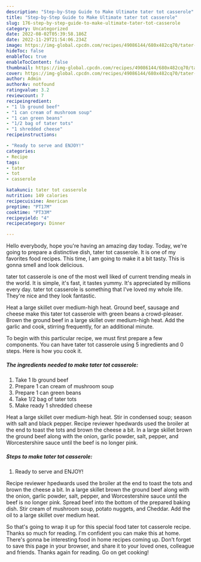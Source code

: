 ```yaml
---
description: "Step-by-Step Guide to Make Ultimate tater tot casserole"
title: "Step-by-Step Guide to Make Ultimate tater tot casserole"
slug: 176-step-by-step-guide-to-make-ultimate-tater-tot-casserole
category: Uncategorized
date: 2022-08-02T05:39:58.186Z
date: 2022-11-29T21:54:06.234Z
image: https://img-global.cpcdn.com/recipes/49086144/680x482cq70/tater-tot-casserole-recipe-main-photo.jpg
hideToc: false
enableToc: true
enableTocContent: false
thumbnail: https://img-global.cpcdn.com/recipes/49086144/680x482cq70/tater-tot-casserole-recipe-main-photo.jpg
cover: https://img-global.cpcdn.com/recipes/49086144/680x482cq70/tater-tot-casserole-recipe-main-photo.jpg
author: Admin
authorAv: notfound
ratingvalue: 3.2
reviewcount: 7
recipeingredient:
- "1 lb ground beef"
- "1 can cream of mushroom soup"
- "1 can green beans"
- "1/2 bag of tater tots"
- "1 shredded cheese"
recipeinstructions:

- "Ready to serve and ENJOY!"
categories:
- Recipe
tags:
- tater
- tot
- casserole

katakunci: tater tot casserole 
nutrition: 149 calories
recipecuisine: American
preptime: "PT17M"
cooktime: "PT33M"
recipeyield: "4"
recipecategory: Dinner

---
```



Hello everybody, hope you're having an amazing day today. Today, we're going to prepare a distinctive dish, tater tot casserole. It is one of my favorites food recipes. This time, I am going to make it a bit tasty. This is gonna smell and look delicious.

tater tot casserole is one of the most well liked of current trending meals in the world. It is simple, it's fast, it tastes yummy. It's appreciated by millions every day. tater tot casserole is something that I've loved my whole life. They're nice and they look fantastic.

Heat a large skillet over medium-high heat. Ground beef, sausage and cheese make this tater tot casserole with green beans a crowd-pleaser. Brown the ground beef in a large skillet over medium-high heat. Add the garlic and cook, stirring frequently, for an additional minute.


To begin with this particular recipe, we must first prepare a few components. You can have tater tot casserole using 5 ingredients and 0 steps. Here is how you cook it.

<!--inarticleads1-->

##### The ingredients needed to make tater tot casserole:

1. Take 1 lb ground beef
1. Prepare 1 can cream of mushroom soup
1. Prepare 1 can green beans
1. Take 1/2 bag of tater tots
1. Make ready 1 shredded cheese


Heat a large skillet over medium-high heat. Stir in condensed soup; season with salt and black pepper. Recipe reviewer hpedwards used the broiler at the end to toast the tots and brown the cheese a bit. In a large skillet brown the ground beef along with the onion, garlic powder, salt, pepper, and Worcestershire sauce until the beef is no longer pink. 

<!--inarticleads2-->

##### Steps to make tater tot casserole:


1. Ready to serve and ENJOY!

Recipe reviewer hpedwards used the broiler at the end to toast the tots and brown the cheese a bit. In a large skillet brown the ground beef along with the onion, garlic powder, salt, pepper, and Worcestershire sauce until the beef is no longer pink. Spread beef into the bottom of the prepared baking dish. Stir cream of mushroom soup, potato nuggets, and Cheddar. Add the oil to a large skillet over medium heat. 

So that's going to wrap it up for this special food tater tot casserole recipe. Thanks so much for reading. I'm confident you can make this at home. There's gonna be interesting food in home recipes coming up. Don't forget to save this page in your browser, and share it to your loved ones, colleague and friends. Thanks again for reading. Go on get cooking!
